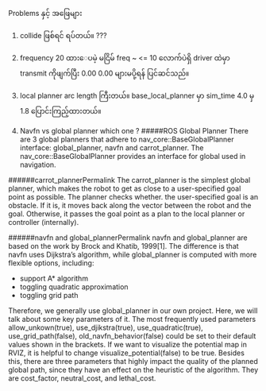 Problems နှင့် အဖြေများ

1. collide ဖြစ်ရင် ရပ်တယ်။
???

2. frequency 20 ထားေပမဲ့ မငြိမ် freq ~ <= 10 လောက်ပဲရှိ 
driver ထဲမှာ transmit ကိုဖျက်ပြီး 0.00 0.00 များမပို့ရန် ပြင်ဆင်သည်။


3. local planner arc length ကြီးတယ်။ 
base_local_planner မှာ sim_time 4.0 မှ 1.8  ပြောင်းကြည့်ထားတယ်။ 

4. Navfn vs global planner which one ?
#####ROS Global Planner
There are 3 global planners that adhere to nav_core::BaseGlobalPlanner interface: global_planner, navfn and carrot_planner. The nav_core::BaseGlobalPlanner provides an interface for global used in navigation.

######carrot_plannerPermalink
The carrot_planner is the simplest global planner, which makes the robot to get as close to a user-specified goal point as possible. The planner checks whether. the user-specified goal is an obstacle. If it is, it moves back along the vector between the robot and the goal. Otherwise, it passes the goal point as a plan to the local planner or controller (internally).

######navfn and global_plannerPermalink
navfn and global_planner are based on the work by Brock and Khatib, 1999[1]. The difference is that navfn uses Dijkstra’s algorithm, while global_planner is computed with more flexible options, including:

- support A* algorithm
- toggling quadratic approximation
- toggling grid path

Therefore, we generally use global_planner in our own project. Here, we will talk about some key parameters of it. The most frequently used parameters allow_unkown(true), use_djikstra(true), use_quadratic(true), use_grid_path(false), old_navfn_behavior(false) could be set to their default values shown in the brackets. If we want to visualize the potential map in RVIZ, it is helpful to change visualize_potential(false) to be true. Besides this, there are three parameters that highly impact the quality of the planned global path, since they have an effect on the heuristic of the algorithm. They are cost_factor, neutral_cost, and lethal_cost.

